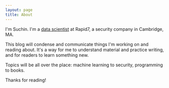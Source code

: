 ```yaml
---
layout: page
title: About
---
```


I'm Suchin. I'm a [data scientist](http://www.linkedin.com/in/ssgrn) at Rapid7, a security company in Cambridge, MA.

This blog will condense and communicate things I'm working on and reading about. It's a way for me to understand
material and practice writing, and for readers to learn something new.

Topics will be all over the place: machine learning to security, programming to books.

Thanks for reading!
